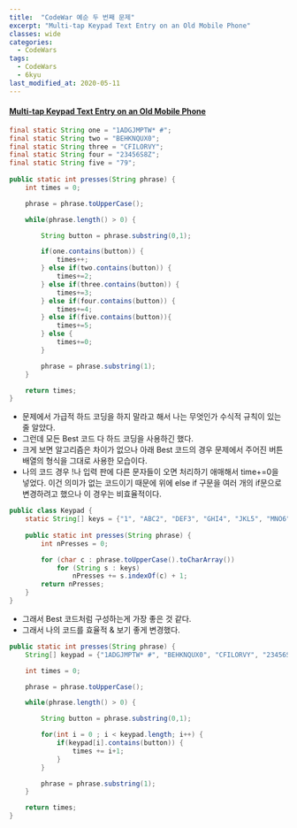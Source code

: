 ```yaml
---
title:  "CodeWar 예순 두 번째 문제"
excerpt: "Multi-tap Keypad Text Entry on an Old Mobile Phone"
classes: wide
categories:
  - CodeWars
tags:
  - CodeWars
  - 6kyu
last_modified_at: 2020-05-11
---
```


#### [Multi-tap Keypad Text Entry on an Old Mobile Phone](https://www.codewars.com/kata/54a2e93b22d236498400134b)

```java
final static String one = "1ADGJMPTW* #";
final static String two = "BEHKNQUX0";
final static String three = "CFILORVY";
final static String four = "23456S8Z";
final static String five = "79";
	
public static int presses(String phrase) {
    int times = 0;

    phrase = phrase.toUpperCase();

    while(phrase.length() > 0) {

        String button = phrase.substring(0,1);

        if(one.contains(button)) {
            times++;
        } else if(two.contains(button)) {
            times+=2;
        } else if(three.contains(button)) {
            times+=3;
        } else if(four.contains(button)) {
            times+=4;
        } else if(five.contains(button)){
            times+=5;
        } else {
            times+=0;
        }

        phrase = phrase.substring(1);
    }

    return times;
}
```

* 문제에서 가급적 하드 코딩을 하지 말라고 해서 나는 무엇인가 수식적 규칙이 있는 줄 알았다.
* 그런데 모든 Best 코드 다 하드 코딩을 사용하긴 했다.
* 크게 보면 알고리즘은 차이가 없으나 아래 Best 코드의 경우 문제에서 주어진 버튼 배열의 형식을 그대로 사용한 모습이다.
* 나의 코드 경우 !나 입력 판에 다른 문자들이 오면 처리하기 애매해서 time+=0을 넣었다. 이건 의미가 없는 코드이기 때문에 위에 else if 구문을 여러 개의 if문으로 변경하려고 했으나 이 경우는 비효율적이다.

```java
public class Keypad {
  	static String[] keys = {"1", "ABC2", "DEF3", "GHI4", "JKL5", "MNO6", "PQRS7", "TUV8", "WXYZ9", "*", " 0", "#"};
  
    public static int presses(String phrase) {
        int nPresses = 0;

        for (char c : phrase.toUpperCase().toCharArray())
            for (String s : keys)
                nPresses += s.indexOf(c) + 1;
        return nPresses;
    }
}
```

* 그래서 Best 코드처럼 구성하는게 가장 좋은 것 같다.
* 그래서 나의 코드를 효율적 & 보기 좋게 변경했다.

```java
public static int presses(String phrase) {
    String[] keypad = {"1ADGJMPTW* #", "BEHKNQUX0", "CFILORVY", "23456S8Z", "79"};

    int times = 0;

    phrase = phrase.toUpperCase();

    while(phrase.length() > 0) {

        String button = phrase.substring(0,1);

        for(int i = 0 ; i < keypad.length; i++) {
            if(keypad[i].contains(button)) {
                times += i+1;
            }
        }

        phrase = phrase.substring(1);
    }

    return times;
}
```

